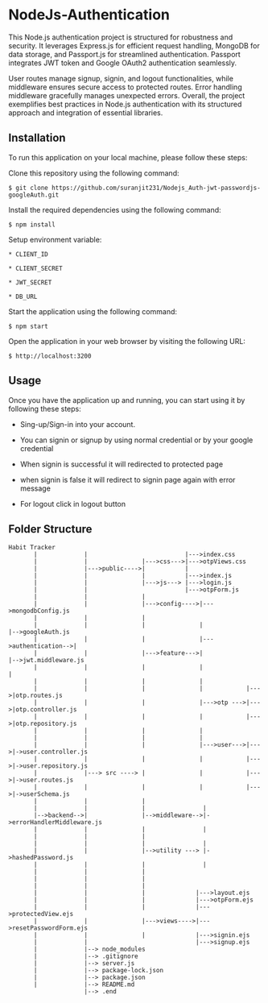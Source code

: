 # NodeJs-Authentication

This Node.js authentication project is structured for robustness and security. It leverages Express.js for efficient request handling, MongoDB for data storage, and Passport.js for streamlined authentication. Passport integrates JWT token and Google OAuth2 authentication seamlessly.

User routes manage signup, signin, and logout functionalities, while middleware ensures secure access to protected routes. Error handling middleware gracefully manages unexpected errors. Overall, the project exemplifies best practices in Node.js authentication with its structured approach and integration of essential libraries.

## Installation
To run this application on your local machine, please follow these steps:

Clone this repository using the following command:
```
$ git clone https://github.com/suranjit231/Nodejs_Auth-jwt-passwordjs-googleAuth.git
```
Install the required dependencies using the following command:
```
$ npm install 
```
Setup environment variable:

```
* CLIENT_ID

* CLIENT_SECRET

* JWT_SECRET

* DB_URL

```
Start the application using the following command:
```
$ npm start 
```
Open the application in your web browser by visiting the following URL:
```
$ http://localhost:3200 
```

## Usage
Once you have the application up and running, you can start using it by following these steps:
* Sing-up/Sign-in into your account.

* You can signin or signup by using normal credential or by your google credential

* When signin is successful it will redirected to protected page

* when signin is false it will redirect to signin page again with error message

* For logout click in logout button


## Folder Structure
```
Habit Tracker
       |             |                           |--->index.css
       |             |               |--->css--->|--->otpViews.css
       |             |--->public---->|           |
       |             |               |           |--->index.js    
       |             |               |--->js---> |--->login.js
       |             |                           |--->otpForm.js 
       |             |               |
       |             |               |--->config---->|--->mongodbConfig.js              
       |             |               |
       |             |               |               |                     |-->googleAuth.js
       |             |               |               |--->authentication-->|
       |             |               |--->feature--->|                     |-->jwt.middleware.js
       |             |               |               |                     |
       |             |               |               |
       |             |               |               |            |--->|otp.routes.js
       |             |               |               |--->otp --->|--->|otp.controller.js
       |             |               |               |            |--->|otp.repository.js
       |             |               |               |             
       |             |               |               |             
       |             |               |               |--->user--->|--->|->user.controller.js             
       |             |               |               |            |--->|->user.repository.js
       |             |---> src ----> |               |            |--->|->user.routes.js
       |             |               |               |            |--->|->userSchema.js
       |             |               |               
       |             |               |                |
       |-->backend-->|               |-->middleware-->|->errorHandlerMiddleware.js
       |             |               |                |
       |             |               |                
       |             |               |                |
       |             |               |-->utility ---> |->hashedPassword.js
       |             |               |                |
       |             |               |                
       |             |               |                
       |             |               |              
       |             |               |              |--->layout.ejs
       |             |               |              |--->otpForm.ejs
       |             |               |              |--->protectedView.ejs
       |             |               |--->views---->|--->resetPasswordForm.ejs
       |             |               |              |--->signin.ejs
       |             |                              |--->signup.ejs
       |             |--> node_modules              
       |             |--> .gitignore
       |             |--> server.js
       |             |--> package-lock.json
       |             |--> package.json
       |             |--> README.md
                     |--> .end




    
 ````
